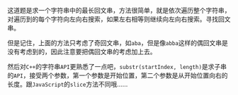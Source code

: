 这道题是求一个字符串中的最长回文串，方法很简单，就是依次遍历整个字符串，对遍历到的每个字符向左向右搜索，如果左右相等则继续向左向右搜索。寻找回文串。

但是记住，上面的方法只考虑了奇回文串，如`aba`，但是像`abba`这样的偶回文串是没有考虑到的，因此注意要把偶回文串的考虑加上去。

然后对`C++`的字符串`API`更熟悉了一点吧，`substr(startIndex, length)`是求子串的`API`，接受两个参数，第一个参数是开始位置，第二个参数是从开始位置向右的长度。跟`JavaScript`的`slice`方法不同哦……